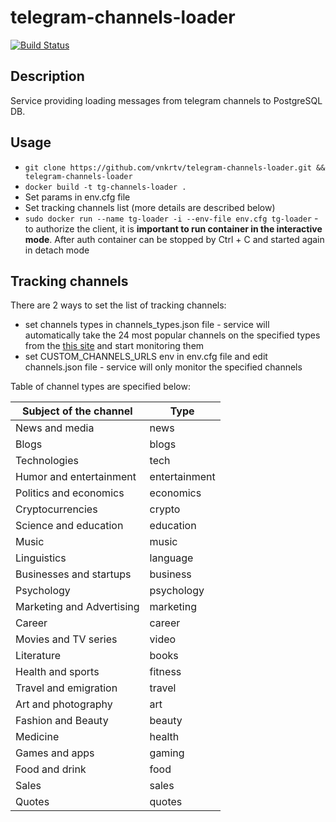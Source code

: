 # telegram-channels-loader
[![Build Status](https://travis-ci.com/vnkrtv/telegram-channels-loader.svg?branch=main)](https://travis-ci.com/vnkrtv/telegram-channels-loader)
## Description

Service providing loading messages from telegram channels to PostgreSQL DB.

## Usage  

- ```git clone https://github.com/vnkrtv/telegram-channels-loader.git && telegram-channels-loader```
- ```docker build -t tg-channels-loader .```
- Set params in env.cfg file
- Set tracking channels list (more details are described below) 
- ```sudo docker run --name tg-loader -i --env-file env.cfg tg-loader``` - to authorize the client, it is **important to run container in the interactive mode**. After auth container can be stopped by Ctrl + C and started again in detach mode

## Tracking channels

There are 2 ways to set the list of tracking channels:
- set channels types in channels_types.json file - service will automatically take the 24 most popular channels on the specified types from the [this site](tlgrm.ru/channels) and start monitoring them
- set CUSTOM_CHANNELS_URLS env in env.cfg file and edit channels.json file - service will only monitor the specified channels  

Table of channel types are specified below:

| Subject of the channel    | Type          |
|---------------------------|---------------|
| News and media            | news          |
| Blogs                     | blogs         |
| Technologies              | tech          |
| Humor and entertainment   | entertainment |
| Politics and economics    | economics     |
| Cryptocurrencies          | crypto        |
| Science and education     | education     |
| Music                     | music         |
| Linguistics               | language      |
| Businesses and startups   | business      |
| Psychology                | psychology    |
| Marketing and Advertising | marketing     |
| Career                    | career        |
| Movies and TV series      | video         |
| Literature                | books         |
| Health and sports         | fitness       |
| Travel and emigration     | travel        |
| Art and photography       | art           |
| Fashion and Beauty        | beauty        |
| Medicine                  | health        |
| Games and apps            | gaming        |
| Food and drink            | food          |
| Sales                     | sales         |
| Quotes                    | quotes        |